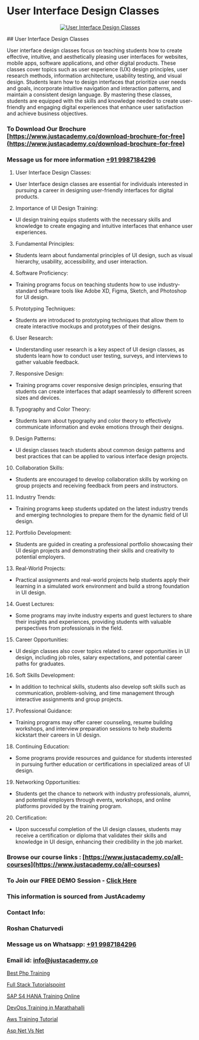 # User Interface Design Classes

<p align="center">
  <a href="https://justacademy.co/all-courses">
    <img src="https://ibb.co/CngWr2j" alt="User Interface Design Classes">
  </a>
</p>
## User Interface Design Classes

User interface design classes focus on teaching students how to create effective, intuitive, and aesthetically pleasing user interfaces for websites, mobile apps, software applications, and other digital products. These classes cover topics such as user experience (UX) design principles, user research methods, information architecture, usability testing, and visual design. Students learn how to design interfaces that prioritize user needs and goals, incorporate intuitive navigation and interaction patterns, and maintain a consistent design language. By mastering these classes, students are equipped with the skills and knowledge needed to create user-friendly and engaging digital experiences that enhance user satisfaction and achieve business objectives.
### To Download Our Brochure [https://www.justacademy.co/download-brochure-for-free](https://www.justacademy.co/download-brochure-for-free)
### Message us for more information [+91 9987184296](https://api.whatsapp.com/send?phone=919987184296)
1) User Interface Design Classes:
- User Interface design classes are essential for individuals interested in pursuing a career in designing user-friendly interfaces for digital products.
2) Importance of UI Design Training:
- UI design training equips students with the necessary skills and knowledge to create engaging and intuitive interfaces that enhance user experiences.
3) Fundamental Principles:
- Students learn about fundamental principles of UI design, such as visual hierarchy, usability, accessibility, and user interaction.
4) Software Proficiency:
- Training programs focus on teaching students how to use industry-standard software tools like Adobe XD, Figma, Sketch, and Photoshop for UI design.
5) Prototyping Techniques:
- Students are introduced to prototyping techniques that allow them to create interactive mockups and prototypes of their designs.
6) User Research:
- Understanding user research is a key aspect of UI design classes, as students learn how to conduct user testing, surveys, and interviews to gather valuable feedback.
7) Responsive Design:
- Training programs cover responsive design principles, ensuring that students can create interfaces that adapt seamlessly to different screen sizes and devices.
8) Typography and Color Theory:
- Students learn about typography and color theory to effectively communicate information and evoke emotions through their designs.
9) Design Patterns:
- UI design classes teach students about common design patterns and best practices that can be applied to various interface design projects.
10) Collaboration Skills:
- Students are encouraged to develop collaboration skills by working on group projects and receiving feedback from peers and instructors.
11) Industry Trends:
- Training programs keep students updated on the latest industry trends and emerging technologies to prepare them for the dynamic field of UI design.
12) Portfolio Development:
- Students are guided in creating a professional portfolio showcasing their UI design projects and demonstrating their skills and creativity to potential employers.
13) Real-World Projects:
- Practical assignments and real-world projects help students apply their learning in a simulated work environment and build a strong foundation in UI design.
14) Guest Lectures:
- Some programs may invite industry experts and guest lecturers to share their insights and experiences, providing students with valuable perspectives from professionals in the field.
15) Career Opportunities:
- UI design classes also cover topics related to career opportunities in UI design, including job roles, salary expectations, and potential career paths for graduates.
16) Soft Skills Development:
- In addition to technical skills, students also develop soft skills such as communication, problem-solving, and time management through interactive assignments and group projects.
17) Professional Guidance:
- Training programs may offer career counseling, resume building workshops, and interview preparation sessions to help students kickstart their careers in UI design.
18) Continuing Education:
- Some programs provide resources and guidance for students interested in pursuing further education or certifications in specialized areas of UI design.
19) Networking Opportunities:
- Students get the chance to network with industry professionals, alumni, and potential employers through events, workshops, and online platforms provided by the training program.
20) Certification:
- Upon successful completion of the UI design classes, students may receive a certification or diploma that validates their skills and knowledge in UI design, enhancing their credibility in the job market.

### Browse our course links : [https://www.justacademy.co/all-courses](https://www.justacademy.co/all-courses) 
### To Join our FREE DEMO Session - [Click Here](https://www.justacademy.co/register-for-course-demo)


### This information is sourced from JustAcademy
### Contact Info:
### Roshan Chaturvedi
### Message us on Whatsapp: [+91 9987184296](https://api.whatsapp.com/send?phone=919987184296)
### Email id: [info@justacademy.co](mailto:info@justacademy.co)
                
[Best Php Training](https://www.linkedin.com/pulse/best-php-training-justacademy-pune-fd72c?trackingId=TnunCcx36OuTa6ttaqGxyA%3D%3D&lipi=urn%3Ali%3Apage%3Ad_flagship3_company_admin%3BRZJmynVWQvykIoY%2BYzCMXQ%3D%3D)

[Full Stack Tutorialspoint](https://www.linkedin.com/pulse/full-stack-tutorialspoint-software-training-mountain-view-tr6gc/)

[SAP S4 HANA Training Online](https://medium.com/@surajvaishnav5015/sap-s4-hana-training-online-05c6df0875e5)

[DevOps Training in Marathahalli](https://medium.com/@namusn/devops-training-in-marathahalli-58db9a24ca6a)

[Aws Training Tutorial](https://justacademyin.github.io/justacademy/aws-training-tutorial)

[Asp Net Vs Net](https://justacademyin.github.io/justacademy/asp-net-vs-net)

